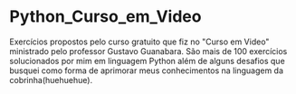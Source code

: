 # Python_Curso_em_Video
Exercícios propostos pelo curso gratuito que fiz no "Curso em Video" ministrado pelo professor Gustavo Guanabara. São mais de 100 exercícios solucionados por mim em linguagem Python além de alguns desafios que busquei como forma de aprimorar meus conhecimentos na linguagem da cobrinha(huehuehue).
